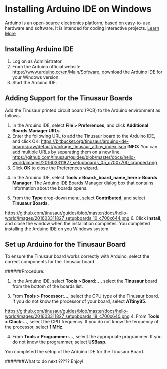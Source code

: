 # Installing Arduino IDE on Windows 

Arduino is an open-source electronics platform, based on easy-to-use hardware and software. It is intended for coding interactive projects.
[Learn More](https://www.arduino.cc/en/Guide/Introduction)

## Installing Arduino IDE

1. Log on as Administrator. 
2. From the Arduino official website https://www.arduino.cc/en/Main/Software, download the Arduino IDE for your Windows version.
3. Start the Arduino IDE.
<!-- screenshot of Arduino IDE-->


## Adding Support for the Tinusaur Boards
Add the Tinusaur printed circuit board (PCB) to the Arduino environment as follows. 

1. In the Arduino IDE, select **File > Preferences**, and click **Additional Boards Manager URLs**.
2. Enter the following URL to add the Tinusaur board to the Arduino IDE, and click OK:
https://bitbucket.org/tinusaur/arduino-ide-boards/raw/default/package_tinusaur_attiny_index.json
**INFO:** You can add multiple URLs by separating them on a new line.
https://github.com/tinusaur/guides/blob/master/docs/hello-world/images/201603311827_setupboards_05_c700x700_cropped.png
3. Click **OK** to close the Preferences wizard.
<!-- pic Arduino IDE adding board URL -->
4. In the Arduino IDE, select **Tools > Board:_board_name_here > Boards Manager**.
The Arduino IDE Boards Manager dialog box that contains information about the boards opens.
<!-- pic Arduino IDE Boards Manager -->
5. From the **Type** drop-down menu, select **Contributed**, and select **Tinusaur Boards**.
<!--Arduino IDE Contributed Boards-->
https://github.com/tinusaur/guides/blob/master/docs/hello-world/images/201603311827_setupboards_10_c700x644.png
6. Click **Install**, and close the window when the installation completes. 
You completed installing the Arduino IDE on you Windows system.

## Set up Arduino for the Tinusaur Board
To ensure the Tinusaur board works correctly with Arduino, select the correct components for the Tinusaur board.

######Procedure:
1. In the Arduino IDE, select **Tools > Board:...**, select the **Tinusaur** board from the bottom of the boards list.
<!--Arduino IDE Tinusaur Board-->
3. From **Tools > Processor:...**, select the CPU type of the Tinusaur board.
If you do not know the processor of your board, select **ATtiny85**.
<!--Arduino IDE Tinusaur Board CPU-->
https://github.com/tinusaur/guides/blob/master/docs/hello-world/images/201603311827_setupboards_18_c700x640.png
4. From **Tools > Clock:...**, select the CPU frequency.
If you do not know the ferquency of the processor, select **1 MHz**.
<!--Arduino IDE Tinusaur Board Frequency-->
4. From **Tools > Programmer:...**, select the appropriate programmer.
If you do not know the programmer, select **USBasp**.
<!--Arduino IDE Tinusaur Board USBasp-->
You completed the setup of the Arduino IDE for the Tinusaur Board.

#######What to do next
?????
Enjoy!
